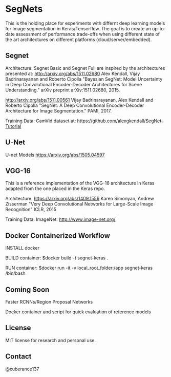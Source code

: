 # SegNets
This is the holding place for experiments with differnt deep learning models for Image segmentation in Keras/Tensorflow. The goal is to create an up-to-date assessment of performance trade-offs when using different state of the art architectures on different platforms (cloud/server/embedded).

## Segnet

Architecture:
Segnet Basic and Segnet Full are inspired by the architectures presented at:
http://arxiv.org/abs/1511.02680
Alex Kendall, Vijay Badrinarayanan and Roberto Cipolla "Bayesian SegNet: Model Uncertainty in Deep Convolutional Encoder-Decoder Architectures for Scene Understanding." arXiv preprint arXiv:1511.02680, 2015.

http://arxiv.org/abs/1511.00561
Vijay Badrinarayanan, Alex Kendall and Roberto Cipolla "SegNet: A Deep Convolutional Encoder-Decoder Architecture for Image Segmentation." PAMI, 2017. 

Training Data:
CamVid dataset at:
https://github.com/alexgkendall/SegNet-Tutorial

## U-Net

U-net Models
https://arxiv.org/abs/1505.04597

## VGG-16

This is a reference implementation of the VGG-16 architecture in Keras adapted from the one placed in the Keras repo.

Architecture:
https://arxiv.org/abs/1409.1556
Karen Simonyan, Andrew Zisserman "Very Deep Convolutional Networks for Large-Scale Image Recognition" ICLR, 2015 

Training Data:
ImageNet:
http://www.image-net.org/

## Docker Containerized Workflow

INSTALL docker

BUILD container: $docker build -t segnet-keras .

RUN container: $docker run -it -v local_root_folder:/app segnet-keras /bin/bash

## Coming Soon

Faster RCNNs/Region Proposal Networks

Docker container and script for quick evaluation of reference models

## License
MIT license for research and personal use.

## Contact
@xuberance137


